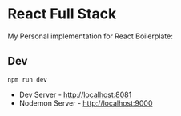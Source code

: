 # React Full Stack

My Personal implementation for React Boilerplate:

## Dev

`npm run dev`

- Dev Server - [http://localhost:8081](http://localhost:8081)
- Nodemon Server - [http://localhost:9000](http://localhost:900)
